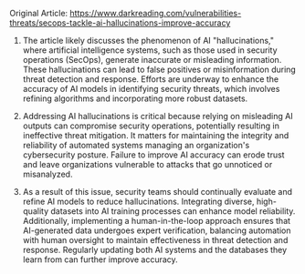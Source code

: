 Original Article: https://www.darkreading.com/vulnerabilities-threats/secops-tackle-ai-hallucinations-improve-accuracy

1) The article likely discusses the phenomenon of AI "hallucinations," where artificial intelligence systems, such as those used in security operations (SecOps), generate inaccurate or misleading information. These hallucinations can lead to false positives or misinformation during threat detection and response. Efforts are underway to enhance the accuracy of AI models in identifying security threats, which involves refining algorithms and incorporating more robust datasets.

2) Addressing AI hallucinations is critical because relying on misleading AI outputs can compromise security operations, potentially resulting in ineffective threat mitigation. It matters for maintaining the integrity and reliability of automated systems managing an organization's cybersecurity posture. Failure to improve AI accuracy can erode trust and leave organizations vulnerable to attacks that go unnoticed or misanalyzed.

3) As a result of this issue, security teams should continually evaluate and refine AI models to reduce hallucinations. Integrating diverse, high-quality datasets into AI training processes can enhance model reliability. Additionally, implementing a human-in-the-loop approach ensures that AI-generated data undergoes expert verification, balancing automation with human oversight to maintain effectiveness in threat detection and response. Regularly updating both AI systems and the databases they learn from can further improve accuracy.